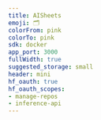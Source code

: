 ```yaml
---
title: AISheets
emoji: 🗂️
colorFrom: pink
colorTo: pink
sdk: docker
app_port: 3000
fullWidth: true
suggested_storage: small
header: mini
hf_oauth: true
hf_oauth_scopes:
- manage-repos
- inference-api
---
```



